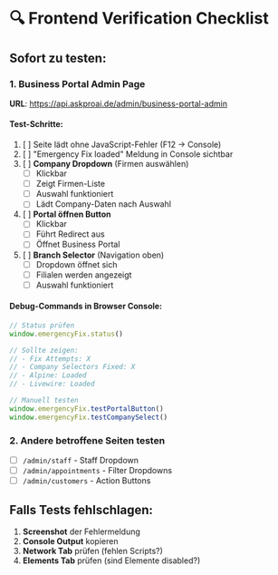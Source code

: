 # 🔍 Frontend Verification Checklist

## Sofort zu testen:

### 1. Business Portal Admin Page
**URL**: https://api.askproai.de/admin/business-portal-admin

#### Test-Schritte:
1. [ ] Seite lädt ohne JavaScript-Fehler (F12 → Console)
2. [ ] "Emergency Fix loaded" Meldung in Console sichtbar
3. [ ] **Company Dropdown** (Firmen auswählen)
   - [ ] Klickbar
   - [ ] Zeigt Firmen-Liste
   - [ ] Auswahl funktioniert
   - [ ] Lädt Company-Daten nach Auswahl
4. [ ] **Portal öffnen Button**
   - [ ] Klickbar
   - [ ] Führt Redirect aus
   - [ ] Öffnet Business Portal
5. [ ] **Branch Selector** (Navigation oben)
   - [ ] Dropdown öffnet sich
   - [ ] Filialen werden angezeigt
   - [ ] Auswahl funktioniert

#### Debug-Commands in Browser Console:
```javascript
// Status prüfen
window.emergencyFix.status()

// Sollte zeigen:
// - Fix Attempts: X
// - Company Selectors Fixed: X
// - Alpine: Loaded
// - Livewire: Loaded

// Manuell testen
window.emergencyFix.testPortalButton()
window.emergencyFix.testCompanySelect()
```

### 2. Andere betroffene Seiten testen
- [ ] `/admin/staff` - Staff Dropdown
- [ ] `/admin/appointments` - Filter Dropdowns
- [ ] `/admin/customers` - Action Buttons

## Falls Tests fehlschlagen:

1. **Screenshot** der Fehlermeldung
2. **Console Output** kopieren
3. **Network Tab** prüfen (fehlen Scripts?)
4. **Elements Tab** prüfen (sind Elemente disabled?)
